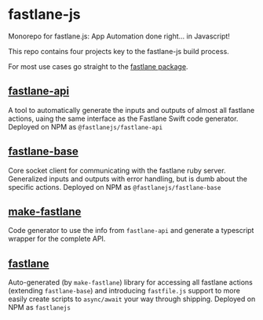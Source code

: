 # fastlane-js

Monorepo for fastlane.js: App Automation done right... in Javascript!

This repo contains four projects key to the fastlane-js build process.

For most use cases go straight to the [fastlane package](packages/fastlane).

## [fastlane-api](packages/fastlane-api)

A tool to automatically generate the inputs and outputs of almost all fastlane actions, uaing the same interface as the Fastlane Swift code generator. Deployed on NPM as `@fastlanejs/fastlane-api`

## [fastlane-base](packages/fastlane-base)

Core socket client for communicating with the fastlane ruby server. Generalized inputs and outputs with error handling, but is dumb about the specific actions. Deployed on NPM as `@fastlanejs/fastlane-base`

## [make-fastlane](packages/make-fastlane)

Code generator to use the info from `fastlane-api` and generate a typescript wrapper for the complete API.

## [fastlane](packages/fastlane)

Auto-generated (by `make-fastlane`) library for accessing all fastlane actions (extending `fastlane-base`) and introducing `fastfile.js` support to more easily create scripts to `async/await` your way through shipping. Deployed on NPM as `fastlanejs`
